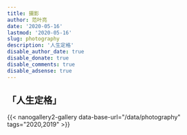 ```yaml
---
title: 摄影
author: 范叶亮
date: '2020-05-16'
lastmod: '2020-05-16'
slug: photography
description: '人生定格'
disable_author_date: true
disable_donate: true
disable_comments: true
disable_adsense: true
---
```


## 「人生定格」

{{< nanogallery2-gallery data-base-url="/data/photography" tags="2020,2019" >}}
